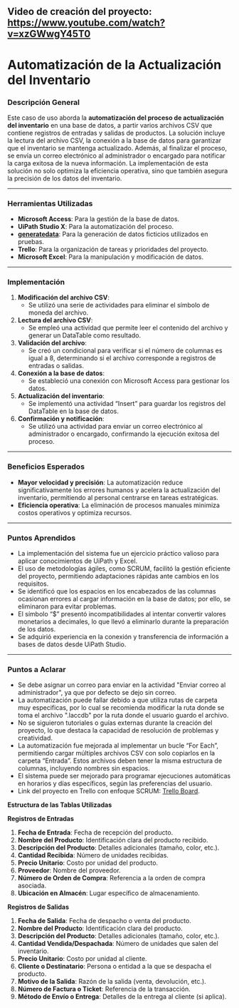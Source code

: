Video de creación del proyecto: https://www.youtube.com/watch?v=xzGWwgY45T0
---

# **Automatización de la Actualización del Inventario**

### **Descripción General**

Este caso de uso aborda la **automatización del proceso de actualización del inventario** en una base de datos, a partir varios archivos CSV que contiene registros de entradas y salidas de productos. La solución incluye la lectura del archivo CSV, la conexión a la base de datos para garantizar que el inventario se mantenga actualizado. Además, al finalizar el proceso, se envía un correo electrónico al administrador o encargado para notificar la carga exitosa de la nueva información. La implementación de esta solución no solo optimiza la eficiencia operativa, sino que también asegura la precisión de los datos del inventario.

---

### **Herramientas Utilizadas**

- **Microsoft Access**: Para la gestión de la base de datos.
- **UiPath Studio X**: Para la automatización del proceso.
- [**generatedata**](http://generaterandomdata.com/): Para la generación de datos ficticios utilizados en pruebas.
- **Trello**: Para la organización de tareas y prioridades del proyecto.
- **Microsoft Excel**: Para la manipulación y modificación de datos.

---

### **Implementación**

1. **Modificación del archivo CSV**:
    - Se utilizó una serie de actividades para eliminar el símbolo de moneda del archivo.
2. **Lectura del archivo CSV**:
    - Se empleó una actividad que permite leer el contenido del archivo y generar un DataTable como resultado.
3. **Validación del archivo**:
    - Se creó un condicional para verificar si el número de columnas es igual a 8, determinando si el archivo corresponde a registros de entradas o salidas.
4. **Conexión a la base de datos**:
    - Se estableció una conexión con Microsoft Access para gestionar los datos.
5. **Actualización del inventario**:
    - Se implementó una actividad “Insert” para guardar los registros del DataTable en la base de datos.
6. **Confirmación y notificación**:
    - Se utilizó una actividad para enviar un correo electrónico al administrador o encargado, confirmando la ejecución exitosa del proceso.

---

### **Beneficios Esperados**

- **Mayor velocidad y precisión**: La automatización reduce significativamente los errores humanos y acelera la actualización del inventario, permitiendo al personal centrarse en tareas estratégicas.
- **Eficiencia operativa**: La eliminación de procesos manuales minimiza costos operativos y optimiza recursos.

---

### **Puntos Aprendidos**

- La implementación del sistema fue un ejercicio práctico valioso para aplicar conocimientos de UiPath y Excel.
- El uso de metodologías ágiles, como SCRUM, facilitó la gestión eficiente del proyecto, permitiendo adaptaciones rápidas ante cambios en los requisitos.
- Se identificó que los espacios en los encabezados de las columnas ocasionan errores al cargar información en la base de datos; por ello, se eliminaron para evitar problemas.
- El símbolo “$” presentó incompatibilidades al intentar convertir valores monetarios a decimales, lo que llevó a eliminarlo durante la preparación de los datos.
- Se adquirió experiencia en la conexión y transferencia de información a bases de datos desde UiPath Studio.

---

### **Puntos a Aclarar**

- Se debe asignar un correo para enviar en la actividad "Enviar correo al administrador", ya que por defecto se dejo sin correo.
- La automatización puede fallar debido a que utiliza rutas de carpeta muy especificas, por lo cual se recomienda modificar la ruta donde se toma el archivo ".laccdb" por la ruta donde el usuario guardo el archivo.
- No se siguieron tutoriales o guías externas durante la creación del proyecto, lo que destaca la capacidad de resolución de problemas y creatividad.
- La automatización fue mejorada al implementar un bucle “For Each”, permitiendo cargar múltiples archivos CSV con solo copiarlos en la carpeta “Entrada”. Estos archivos deben tener la misma estructura de columnas, incluyendo nombres sin espacios.
- El sistema puede ser mejorado para programar ejecuciones automáticas en horarios y días específicos, según las preferencias del usuario.
- Link del proyecto en Trello con enfoque SCRUM: [Trello Board](https://trello.com/b/wNKW3G0F).

**Estructura de las Tablas Utilizadas**

**Registros de Entradas**

1. **Fecha de Entrada**: Fecha de recepción del producto.
2. **Nombre del Producto**: Identificación clara del producto recibido.
3. **Descripción del Producto**: Detalles adicionales (tamaño, color, etc.).
4. **Cantidad Recibida**: Número de unidades recibidas.
5. **Precio Unitario**: Costo por unidad del producto.
6. **Proveedor**: Nombre del proveedor.
7. **Número de Orden de Compra**: Referencia a la orden de compra asociada.
8. **Ubicación en Almacén**: Lugar específico de almacenamiento.

**Registros de Salidas**

1. **Fecha de Salida**: Fecha de despacho o venta del producto.
2. **Nombre del Producto**: Identificación clara del producto.
3. **Descripción del Producto**: Detalles adicionales (tamaño, color, etc.).
4. **Cantidad Vendida/Despachada**: Número de unidades que salen del inventario.
5. **Precio Unitario**: Costo por unidad al cliente.
6. **Cliente o Destinatario**: Persona o entidad a la que se despacha el producto.
7. **Motivo de la Salida**: Razón de la salida (venta, devolución, etc.).
8. **Número de Factura o Ticket**: Referencia de la transacción.
9. **Método de Envío o Entrega**: Detalles de la entrega al cliente (si aplica).
